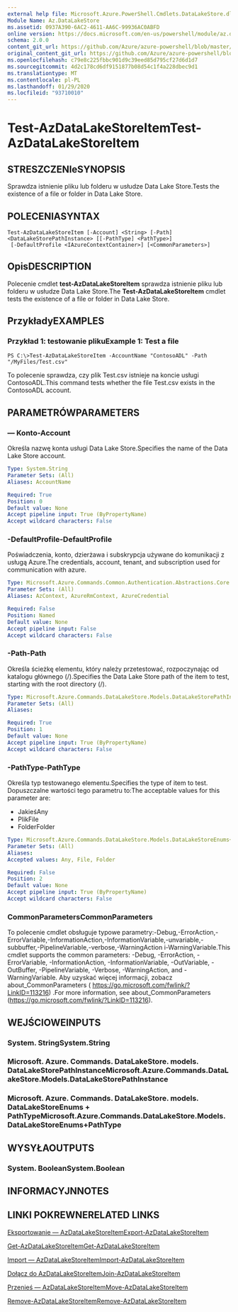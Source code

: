 ```yaml
---
external help file: Microsoft.Azure.PowerShell.Cmdlets.DataLakeStore.dll-Help.xml
Module Name: Az.DataLakeStore
ms.assetid: 0937A390-6AC2-4611-AA6C-99936AC0ABFD
online version: https://docs.microsoft.com/en-us/powershell/module/az.datalakestore/test-azdatalakestoreitem
schema: 2.0.0
content_git_url: https://github.com/Azure/azure-powershell/blob/master/src/DataLakeStore/DataLakeStore/help/Test-AzDataLakeStoreItem.md
original_content_git_url: https://github.com/Azure/azure-powershell/blob/master/src/DataLakeStore/DataLakeStore/help/Test-AzDataLakeStoreItem.md
ms.openlocfilehash: c79e8c225fbbc901d9c39eed85d795cf27d6d1d7
ms.sourcegitcommit: 4d2c178cd6df9151877b08d54c1f4a228dbec9d1
ms.translationtype: MT
ms.contentlocale: pl-PL
ms.lasthandoff: 01/29/2020
ms.locfileid: "93710010"
---
```

# <span data-ttu-id="e6090-101">Test-AzDataLakeStoreItem</span><span class="sxs-lookup"><span data-stu-id="e6090-101">Test-AzDataLakeStoreItem</span></span>

## <span data-ttu-id="e6090-102">STRESZCZENIe</span><span class="sxs-lookup"><span data-stu-id="e6090-102">SYNOPSIS</span></span>
<span data-ttu-id="e6090-103">Sprawdza istnienie pliku lub folderu w usłudze Data Lake Store.</span><span class="sxs-lookup"><span data-stu-id="e6090-103">Tests the existence of a file or folder in Data Lake Store.</span></span>

## <span data-ttu-id="e6090-104">POLECENIA</span><span class="sxs-lookup"><span data-stu-id="e6090-104">SYNTAX</span></span>

```
Test-AzDataLakeStoreItem [-Account] <String> [-Path] <DataLakeStorePathInstance> [[-PathType] <PathType>]
 [-DefaultProfile <IAzureContextContainer>] [<CommonParameters>]
```

## <span data-ttu-id="e6090-105">Opis</span><span class="sxs-lookup"><span data-stu-id="e6090-105">DESCRIPTION</span></span>
<span data-ttu-id="e6090-106">Polecenie cmdlet **test-AzDataLakeStoreItem** sprawdza istnienie pliku lub folderu w usłudze Data Lake Store.</span><span class="sxs-lookup"><span data-stu-id="e6090-106">The **Test-AzDataLakeStoreItem** cmdlet tests the existence of a file or folder in Data Lake Store.</span></span>

## <span data-ttu-id="e6090-107">Przykłady</span><span class="sxs-lookup"><span data-stu-id="e6090-107">EXAMPLES</span></span>

### <span data-ttu-id="e6090-108">Przykład 1: testowanie pliku</span><span class="sxs-lookup"><span data-stu-id="e6090-108">Example 1: Test a file</span></span>
```
PS C:\>Test-AzDataLakeStoreItem -AccountName "ContosoADL" -Path "/MyFiles/Test.csv"
```

<span data-ttu-id="e6090-109">To polecenie sprawdza, czy plik Test.csv istnieje na koncie usługi ContosoADL.</span><span class="sxs-lookup"><span data-stu-id="e6090-109">This command tests whether the file Test.csv exists in the ContosoADL account.</span></span>

## <span data-ttu-id="e6090-110">PARAMETRÓW</span><span class="sxs-lookup"><span data-stu-id="e6090-110">PARAMETERS</span></span>

### <span data-ttu-id="e6090-111">— Konto</span><span class="sxs-lookup"><span data-stu-id="e6090-111">-Account</span></span>
<span data-ttu-id="e6090-112">Określa nazwę konta usługi Data Lake Store.</span><span class="sxs-lookup"><span data-stu-id="e6090-112">Specifies the name of the Data Lake Store account.</span></span>

```yaml
Type: System.String
Parameter Sets: (All)
Aliases: AccountName

Required: True
Position: 0
Default value: None
Accept pipeline input: True (ByPropertyName)
Accept wildcard characters: False
```

### <span data-ttu-id="e6090-113">-DefaultProfile</span><span class="sxs-lookup"><span data-stu-id="e6090-113">-DefaultProfile</span></span>
<span data-ttu-id="e6090-114">Poświadczenia, konto, dzierżawa i subskrypcja używane do komunikacji z usługą Azure.</span><span class="sxs-lookup"><span data-stu-id="e6090-114">The credentials, account, tenant, and subscription used for communication with azure.</span></span>

```yaml
Type: Microsoft.Azure.Commands.Common.Authentication.Abstractions.Core.IAzureContextContainer
Parameter Sets: (All)
Aliases: AzContext, AzureRmContext, AzureCredential

Required: False
Position: Named
Default value: None
Accept pipeline input: False
Accept wildcard characters: False
```

### <span data-ttu-id="e6090-115">-Path</span><span class="sxs-lookup"><span data-stu-id="e6090-115">-Path</span></span>
<span data-ttu-id="e6090-116">Określa ścieżkę elementu, który należy przetestować, rozpoczynając od katalogu głównego (/).</span><span class="sxs-lookup"><span data-stu-id="e6090-116">Specifies the Data Lake Store path of the item to test, starting with the root directory (/).</span></span>

```yaml
Type: Microsoft.Azure.Commands.DataLakeStore.Models.DataLakeStorePathInstance
Parameter Sets: (All)
Aliases:

Required: True
Position: 1
Default value: None
Accept pipeline input: True (ByPropertyName)
Accept wildcard characters: False
```

### <span data-ttu-id="e6090-117">-PathType</span><span class="sxs-lookup"><span data-stu-id="e6090-117">-PathType</span></span>
<span data-ttu-id="e6090-118">Określa typ testowanego elementu.</span><span class="sxs-lookup"><span data-stu-id="e6090-118">Specifies the type of item to test.</span></span>
<span data-ttu-id="e6090-119">Dopuszczalne wartości tego parametru to:</span><span class="sxs-lookup"><span data-stu-id="e6090-119">The acceptable values for this parameter are:</span></span>
- <span data-ttu-id="e6090-120">Jakieś</span><span class="sxs-lookup"><span data-stu-id="e6090-120">Any</span></span> 
- <span data-ttu-id="e6090-121">Plik</span><span class="sxs-lookup"><span data-stu-id="e6090-121">File</span></span> 
- <span data-ttu-id="e6090-122">Folder</span><span class="sxs-lookup"><span data-stu-id="e6090-122">Folder</span></span>

```yaml
Type: Microsoft.Azure.Commands.DataLakeStore.Models.DataLakeStoreEnums+PathType
Parameter Sets: (All)
Aliases:
Accepted values: Any, File, Folder

Required: False
Position: 2
Default value: None
Accept pipeline input: True (ByPropertyName)
Accept wildcard characters: False
```

### <span data-ttu-id="e6090-123">CommonParameters</span><span class="sxs-lookup"><span data-stu-id="e6090-123">CommonParameters</span></span>
<span data-ttu-id="e6090-124">To polecenie cmdlet obsługuje typowe parametry:-Debug,-ErrorAction,-ErrorVariable,-InformationAction,-InformationVariable,-unvariable,-subbuffer,-PipelineVariable,-verbose,-WarningAction i-WarningVariable.</span><span class="sxs-lookup"><span data-stu-id="e6090-124">This cmdlet supports the common parameters: -Debug, -ErrorAction, -ErrorVariable, -InformationAction, -InformationVariable, -OutVariable, -OutBuffer, -PipelineVariable, -Verbose, -WarningAction, and -WarningVariable.</span></span> <span data-ttu-id="e6090-125">Aby uzyskać więcej informacji, zobacz about_CommonParameters ( https://go.microsoft.com/fwlink/?LinkID=113216) .</span><span class="sxs-lookup"><span data-stu-id="e6090-125">For more information, see about_CommonParameters (https://go.microsoft.com/fwlink/?LinkID=113216).</span></span>

## <span data-ttu-id="e6090-126">WEJŚCIOWE</span><span class="sxs-lookup"><span data-stu-id="e6090-126">INPUTS</span></span>

### <span data-ttu-id="e6090-127">System. String</span><span class="sxs-lookup"><span data-stu-id="e6090-127">System.String</span></span>

### <span data-ttu-id="e6090-128">Microsoft. Azure. Commands. DataLakeStore. models. DataLakeStorePathInstance</span><span class="sxs-lookup"><span data-stu-id="e6090-128">Microsoft.Azure.Commands.DataLakeStore.Models.DataLakeStorePathInstance</span></span>

### <span data-ttu-id="e6090-129">Microsoft. Azure. Commands. DataLakeStore. models. DataLakeStoreEnums + PathType</span><span class="sxs-lookup"><span data-stu-id="e6090-129">Microsoft.Azure.Commands.DataLakeStore.Models.DataLakeStoreEnums+PathType</span></span>

## <span data-ttu-id="e6090-130">WYSYŁA</span><span class="sxs-lookup"><span data-stu-id="e6090-130">OUTPUTS</span></span>

### <span data-ttu-id="e6090-131">System. Boolean</span><span class="sxs-lookup"><span data-stu-id="e6090-131">System.Boolean</span></span>

## <span data-ttu-id="e6090-132">INFORMACYJN</span><span class="sxs-lookup"><span data-stu-id="e6090-132">NOTES</span></span>

## <span data-ttu-id="e6090-133">LINKI POKREWNE</span><span class="sxs-lookup"><span data-stu-id="e6090-133">RELATED LINKS</span></span>

[<span data-ttu-id="e6090-134">Eksportowanie — AzDataLakeStoreItem</span><span class="sxs-lookup"><span data-stu-id="e6090-134">Export-AzDataLakeStoreItem</span></span>](./Export-AzDataLakeStoreItem.md)

[<span data-ttu-id="e6090-135">Get-AzDataLakeStoreItem</span><span class="sxs-lookup"><span data-stu-id="e6090-135">Get-AzDataLakeStoreItem</span></span>](./Get-AzDataLakeStoreItem.md)

[<span data-ttu-id="e6090-136">Import — AzDataLakeStoreItem</span><span class="sxs-lookup"><span data-stu-id="e6090-136">Import-AzDataLakeStoreItem</span></span>](./Import-AzDataLakeStoreItem.md)

[<span data-ttu-id="e6090-137">Dołącz do AzDataLakeStoreItem</span><span class="sxs-lookup"><span data-stu-id="e6090-137">Join-AzDataLakeStoreItem</span></span>](./Join-AzDataLakeStoreItem.md)

[<span data-ttu-id="e6090-138">Przenieś — AzDataLakeStoreItem</span><span class="sxs-lookup"><span data-stu-id="e6090-138">Move-AzDataLakeStoreItem</span></span>](./Move-AzDataLakeStoreItem.md)

[<span data-ttu-id="e6090-139">Remove-AzDataLakeStoreItem</span><span class="sxs-lookup"><span data-stu-id="e6090-139">Remove-AzDataLakeStoreItem</span></span>](./Remove-AzDataLakeStoreItem.md)


